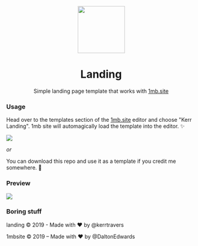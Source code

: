 <p align="center"><a href="http://kerr.1mb.site" target="_blank"><img width="125"src="https://proxy.duckduckgo.com/iu/?u=http%3A%2F%2Fs3.amazonaws.com%2Fpix.iemoji.com%2Fimages%2Femoji%2Fapple%2Fios-11%2F256%2Frocket.png&f=1"></a></p>

<h1 align="center">Landing</h1>

<p align="center">Simple landing page template that works with <a href="https://1mb.site">1mb.site</a></p>

### Usage
Head over to the templates section of the <a href="https://1mb.site">1mb.site</a> editor and choose "Kerr Landing". 1mb site will automagically load the template into the editor. ✨

![](https://i.postimg.cc/ZnVhXnD4/Screenshot-2019-02-12-at-13-52-11.png)

*or*

You can download this repo and use it as a template if you credit me somewhere. 🌟

### Preview
![](https://raw.githubusercontent.com/kerrtravers/landing/master/screenshot.png)

### Boring stuff
landing © 2019 - Made with ❤️ by @kerrtravers

1mbsite © 2019 – Made with ❤️ by @DaltonEdwards
